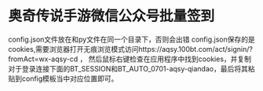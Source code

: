 # 奥奇传说手游微信公众号批量签到

config.json文件放在和py文件在同一个目录下，否则会出错
config.json保存的是cookies,需要浏览器打开无痕浏览模式访问https://aqsy.100bt.com/act/signin/?fromAct=wx-aqsy-cd ，
然后鼠标右键检查在应用程序中找到cookies，并复制对于登录连接下面的BT_SESSION和BT_AUTO_0701-aqsy-qiandao，最后将其粘贴到config模板当中对应位置即可。
